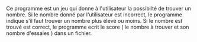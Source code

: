 Ce programme est un jeu qui donne à l'utilisateur la possibilté de trouver un nombre.
Si le nombre donné par l'utilisateur est incorrect, le programme indique s'il faut trouver un nombre plus élevé ou moins. 
Si le nombre est trouvé est correct, le programme ecrit le score ( le nombre à trouver et son nombre d'essaies ) dans un fichier.
